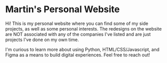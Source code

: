 # Martin's Personal Website
Hi! This is my personal website where you can find some of my side projects, as well as some personal interests. The redesigns on the website are NOT associated
with any of the companies I've listed and are just projects I've done on my own time. 

I'm curious to learn more about using Python, HTML/CSS/Javascript, and Figma as a means to build digital experiences. Feel free to reach out!
